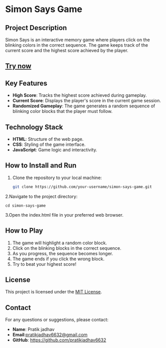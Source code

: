 # Simon Says Game

## Project Description
Simon Says is an interactive memory game where players click on the blinking colors in the correct sequence. The game keeps track of the current score and the highest score achieved by the player.

## <a href="https://simon-says-game-gold.vercel.app/">Try now</a>

## Key Features
- **High Score**: Tracks the highest score achieved during gameplay.
- **Current Score**: Displays the player's score in the current game session.
- **Randomized Gameplay**: The game generates a random sequence of blinking color blocks that the player must follow.

## Technology Stack
- **HTML**: Structure of the web page.
- **CSS**: Styling of the game interface.
- **JavaScript**: Game logic and interactivity.

## How to Install and Run
1. Clone the repository to your local machine:
   ```bash
   git clone https://github.com/your-username/simon-says-game.git
2.Navigate to the project directory:

    cd simon-says-game

3.Open the index.html file in your preferred web browser.


## How to Play
1. The game will highlight a random color block.
2. Click on the blinking blocks in the correct sequence.
3. As you progress, the sequence becomes longer.
4. The game ends if you click the wrong block.
5. Try to beat your highest score!


## License
This project is licensed under the [MIT License](LICENSE).

## Contact

For any questions or suggestions, please contact:
- **Name**: Pratik jadhav
- **Email**:pratikjadhav6632@gmail.com
- **GitHub**: https://github.com/pratikjadhav6632
